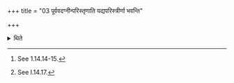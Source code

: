 +++
title = "03 पूर्ववदग्नीन्परिस्तृणाति यद्यपरिस्त्रीर्णा भवन्ति"

+++

<details><summary>थिते</summary>

3. He spreads sacrificial grass round the fires, in the same manner as described earlier,[^1] if the grass has not been already spread.[^2]  


[^1]: See 1.14.14-15.  

[^2]: See I.14.17.
</details>
